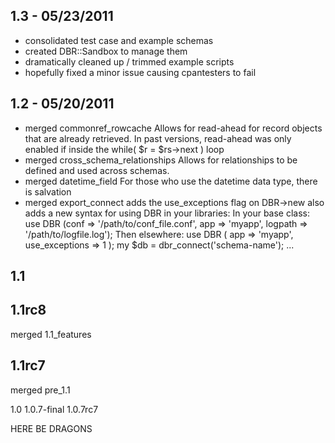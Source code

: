 1.3 - 05/23/2011
---
  - consolidated test case and example schemas
  - created DBR::Sandbox to manage them
  - dramatically cleaned up / trimmed example scripts
  - hopefully fixed a minor issue causing cpantesters to fail

1.2 - 05/20/2011
---
  - merged commonref_rowcache
    Allows for read-ahead for record objects that are already retrieved.
    In past versions, read-ahead was only enabled if inside the while( $r = $rs->next ) loop
  - merged cross_schema_relationships
    Allows for relationships to be defined and used across schemas.
  - merged datetime_field
    For those who use the datetime data type, there is salvation
  - merged export_connect
    adds the use_exceptions flag on DBR->new
    also adds a new syntax for using DBR in your libraries:
    In your base class:
       use DBR (conf => '/path/to/conf_file.conf', app => 'myapp', logpath => '/path/to/logfile.log');
    Then elsewhere:
       use DBR ( app => 'myapp', use_exceptions => 1 ); 
       my $db = dbr_connect('schema-name');
       ...

1.1
---

1.1rc8
---
  merged 1.1_features

1.1rc7
---
  merged pre_1.1

1.0
1.0.7-final
1.0.7rc7

HERE BE DRAGONS
